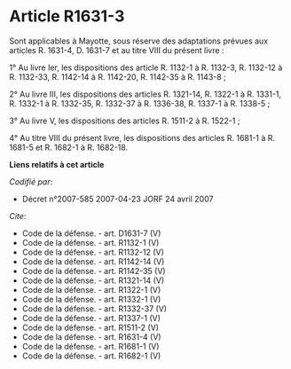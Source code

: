 # Article R1631-3

Sont applicables à Mayotte, sous réserve des adaptations prévues aux articles R. 1631-4, D. 1631-7 et au titre VIII du
présent livre : 

1° Au livre Ier, les dispositions des article R. 1132-1 à R. 1132-3, R. 1132-12 à R. 1132-33, R. 1142-14 à R. 1142-20, R.
1142-35 à R. 1143-8 ; 

2° Au livre III, les dispositions des articles R. 1321-14, R. 1322-1 à R. 1331-1, R. 1332-1 à R. 1332-35, R. 1332-37 à R.
1336-38, R. 1337-1 à R. 1338-5 ; 

3° Au livre V, les dispositions des articles R. 1511-2 à R. 1522-1 ; 

4° Au titre VIII du présent livre, les dispositions des articles R. 1681-1 à R. 1681-5 et R. 1682-1 à R. 1682-18.

**Liens relatifs à cet article**

_Codifié par_:

  - Décret n°2007-585 2007-04-23 JORF 24 avril 2007

_Cite_:

  - Code de la défense. - art. D1631-7 (V)
  - Code de la défense. - art. R1132-1 (V)
  - Code de la défense. - art. R1132-12 (V)
  - Code de la défense. - art. R1142-14 (V)
  - Code de la défense. - art. R1142-35 (V)
  - Code de la défense. - art. R1321-14 (V)
  - Code de la défense. - art. R1322-1 (V)
  - Code de la défense. - art. R1332-1 (V)
  - Code de la défense. - art. R1332-37 (V)
  - Code de la défense. - art. R1337-1 (V)
  - Code de la défense. - art. R1511-2 (V)
  - Code de la défense. - art. R1631-4 (V)
  - Code de la défense. - art. R1681-1 (V)
  - Code de la défense. - art. R1682-1 (V)
